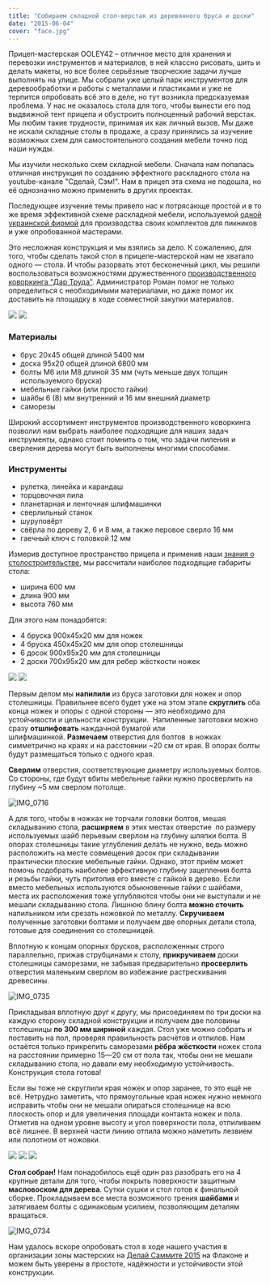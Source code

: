 ```yaml
---
title: "Собираем складной стол-верстак из деревянного бруса и доски"
date: "2015-06-04"
cover: "face.jpg"
---
```


Прицеп-мастерская OOLEY42 – отличное место для хранения и перевозки инструментов и материалов, в ней классно рисовать, шить и делать макеты, но все более серьёзные творческие задачи лучше выполнять на улице. Мы собрали уже целый парк инструментов для деревообработки и работы с металлами и пластиками и уже не терпится опробовать всё это в деле, но тут возникла предсказуемая проблема. У нас не оказалось стола для того, чтобы вынести его под выдвижной тент прицепа и обустроить полноценный рабочий верстак. Мы любим такие трудности, принимая их как личный вызов. Мы даже не искали складные столы в продаже, а сразу принялись за изучение возможных схем для самостоятельного создания мебели точно под наши нужды.

<youtube-embed link="https://youtu.be/o2lwOkXZj40" />

Мы изучили несколько схем складной мебели. Сначала нам попалась отличная инструкция по созданию эффектного раскладного стола на youtube-канале "Сделай, Сэм!". Нам в прицеп эта схема не подошла, но её однозначно можно применить в других проектах.

<youtube-embed link="https://youtu.be/A6PlqXxwiZ8" />

Последующее изучение темы привело нас к потрясающе простой и в то же время эффективной схеме раскладной мебели, используемой [одной украинской фирмой](http://berest-cs1075373.uaprom.net/) для производства своих комплектов для пикников и уже опробованной мастерами.

<youtube-embed link="https://youtu.be/hh0YZdUXHg0" />

Это несложная конструкция и мы взялись за дело. К сожалению, для того, чтобы сделать такой стол в прицепе-мастерской нам не хватало одного — стола. И чтобы разорвать этот бесконечный цикл, мы решили воспользоваться возможностями дружественного [производственного коворкинга "Дар Труда"](/workshop/catalog/dar-truda/). Администратор Роман помог не только определиться с необходимыми материалами, но даже помог их доставить на площадку в ходе совместной закупки материалов.

![](./images/IMG_0714.jpg)
![](./images/IMG_0715.jpg)

### Материалы

- брус 20х45 общей длиной 5400 мм
- доска 95х20 общей длиной 6800 мм
- болты М6 или М8 длиной 35 мм (чуть меньше двух толщин используемого бруска)
- мебельные гайки (или просто гайки)
- шайбы 6 (8) мм внутренний и 16 мм внешний диаметр
- саморезы

Широкий ассортимент инструментов производственного коворкинга позволил нам выбрать наиболее подходящие для наших задач инструменты, однако стоит помнить о том, что задачи пиления и сверления дерева могут быть выполнены многими способами.

### Инструменты

- рулетка, линейка и карандаш
- торцовочная пила
- планетарная и ленточная шлифмашинки
- сверлильный станок
- шуруповёрт
- свёрла по дереву 2, 6 и 8 мм, а также перовое сверло 16 мм
- гаечный ключ с головкой 12 мм

Измерив доступное пространство прицепа и применив наши [знания о столостроительстве](/practice/project/duboviy-stol/), мы рассчитали наиболее подходящие габариты стола:

- ширина 600 мм
- длина 900 мм
- высота 760 мм

Для этого нам понадобятся:

- 4 бруска 900х45х20 мм для ножек
- 4 бруска 450х45х20 мм для опор столешницы
- 6 досок 900х95х20 мм для столешницы
- 2 доски 700х95х20 мм для ребер жёсткости ножек

![](./images/IMG_0717.jpg)
![](./images/IMG_0718.jpg)

Первым делом мы **напилили** из бруса заготовки для ножек и опор столешницы. Правильнее всего будет уже на этом этапе **скруглить** оба конца ножек и опоры с одной стороны — это необходимо для устойчивости и цельности конструкции.  Напиленные заготовки можно сразу **отшлифовать** наждачной бумагой или шлифмашинкой. **Размечаем** отверстия для болтов  в ножках симметрично на краях и на расстоянии ~20 см от края. В опорах болты будут размещаться только с одного края.

**Сверлим** отверстия, соответствующие диаметру используемых болтов. Со стороны, где будут вбиты мебельные гайки нужно просверлить на глубину ~5 мм сверлом потолще.

![IMG_0716](./images/IMG_0716.jpg)

А для того, чтобы в ножках не торчали головки болтов, мешая складыванию стола, **расширяем** в этих местах отверстие  по размеру используемых шайб перьевым сверлом на глубину шляпки болта. В опорах столешницы такие углубления делать не нужно, ведь можно расположить на месте совмещения досок при складывании практически плоские мебельные гайки. Однако, этот приём может помочь подобрать наиболее эффективную глубину зацепления болта и резьбы гайки, чуть притопив его вместе с гайкой в дерево. Если вместо мебельных используются обыкновенные гайки с шайбами, места их расположения тоже углубляются чтобы они не выступали и не мешали складыванию стола. Лишнюю блину болта **можно сточить** напильником или срезать ножовкой по металлу. **Скручиваем** полученные заготовки болтами и получаем две опорных детали стола, готовые для соединения со столешницей.

Вплотную к концам опорных брусков, расположенных строго параллельно, прижав струбцинами к столу, **прикручиваем** доски столешницы саморезами, не забывая предварительно **просверлить** отверстия маленьким сверлом во избежание растрескивания древесины.

![IMG_0735](./images/IMG_0735.jpg)

Прикладывая вплотную друг к другу, мы присоединяем по три доски на каждую сторону складной конструкции и получаем две половины столешницы **по 300 мм шириной** каждая. Стол уже можно собрать и поставить на пол, проверяя правильность расчётов и отпилов. Нам остаётся только прикрепить саморезами **рёбра жёсткости** ножек стола на расстоянии примерно 15—20 см от пола так, чтобы они не мешали складыванию стола, но давали ему необходимую устойчивость. Конструкция стола готова!

Если вы тоже не скруглили края ножек и опор заранее, то это ещё не всё. Нетрудно заметить, что прямоугольные края ножек нужно немного исправить чтобы они не мешали опираться столешнице на всю плоскость опор и для увеличения площади контакта ножек и пола. Отметив на одном уровне высоту и угол поверхности пола, отпиливаем всё лишнее. В верхней части линию отпила можно наметить лезвием или полотном от ножовки.

![](./images/IMG_0719.jpg)
![](./images/IMG_0720.jpg)
![](./images/IMG_0721.jpg)

**Стол собран!** Нам понадобилось ещё один раз разобрать его на 4 крупные детали для того, чтобы покрыть поверхности защитным **масловоском для дерева**. Сутки сушки и стол готов к финальной сборке. Прокладываем все места возможного трения **шайбами** и затягиваем болты с одинаковым усилием, позволяющим деталям вращаться.

![IMG_0734](./images/IMG_0734.jpg)

Нам удалось вскоре опробовать стол в ходе нашего участия в организации зоны мастерских на [Делай Саммите 2015](/practice/ooley42/om-at-delay-summit-2015/) на Флаконе и можем быть уверены в простоте, надёжности и устойчивости этой конструкции.

